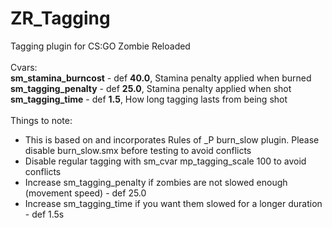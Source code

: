 # ZR_Tagging
Tagging plugin for CS:GO Zombie Reloaded<br />
<br />
Cvars:<br />
**sm_stamina_burncost** - def **40.0**, Stamina penalty applied when burned<br />
**sm_tagging_penalty** - def **25.0**, Stamina penalty applied when shot<br />
**sm_tagging_time** - def **1.5**, How long tagging lasts from being shot<br />
<br />
Things to note:<br />
* This is based on and incorporates Rules of _P burn_slow plugin. Please disable burn_slow.smx before testing to avoid conflicts<br />
* Disable regular tagging with sm_cvar mp_tagging_scale 100 to avoid conflicts<br />
* Increase sm_tagging_penalty if zombies are not slowed enough (movement speed) - def 25.0<br />
* Increase sm_tagging_time if you want them slowed for a longer duration - def 1.5s<br />
